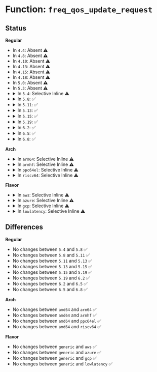 # Function: <code>freq_qos_update_request</code>

## Status
<b>Regular</b>
<ul>
<li>
In <code>4.4</code>: Absent ⚠️
</li>
<li>
In <code>4.8</code>: Absent ⚠️
</li>
<li>
In <code>4.10</code>: Absent ⚠️
</li>
<li>
In <code>4.13</code>: Absent ⚠️
</li>
<li>
In <code>4.15</code>: Absent ⚠️
</li>
<li>
In <code>4.18</code>: Absent ⚠️
</li>
<li>
In <code>5.0</code>: Absent ⚠️
</li>
<li>
In <code>5.3</code>: Absent ⚠️
</li>
<li>
<details>
<summary>In <code>5.4</code>: Selective Inline ⚠️</summary>

```c
int freq_qos_update_request(struct freq_qos_request *req, s32 new_value);
```

**Collision:** Unique Global

**Inline:** Selective

**Transformation:** False

**Instances:**

```
In kernel/power/qos.c (ffffffff81106e30)
Location: kernel/power/qos.c:789
Inline: True
Direct callers:
  - drivers/acpi/processor_perflib.c:acpi_processor_get_platform_limit
  - drivers/cpufreq/cpufreq.c:cpufreq_boost_set_sw
  - drivers/cpufreq/cpufreq.c:store_scaling_max_freq
  - drivers/cpufreq/cpufreq.c:store_scaling_min_freq
  - drivers/cpufreq/intel_pstate.c:update_qos_request
```
**Symbols:**

```
ffffffff81106e30-ffffffff81106e86: freq_qos_update_request (STB_GLOBAL)
```
</details>
</li>
<li>
<details>
<summary>In <code>5.8</code>: ✅</summary>

```c
int freq_qos_update_request(struct freq_qos_request *req, s32 new_value);
```

**Collision:** Unique Global

**Inline:** No

**Transformation:** False

**Instances:**

```
In kernel/power/qos.c (ffffffff81111df0)
Location: kernel/power/qos.c:564
Inline: False
Direct callers:
  - drivers/acpi/processor_perflib.c:acpi_processor_get_platform_limit
  - drivers/cpufreq/cpufreq.c:cpufreq_boost_set_sw
  - drivers/cpufreq/cpufreq.c:store_scaling_max_freq
  - drivers/cpufreq/cpufreq.c:store_scaling_min_freq
  - drivers/cpufreq/intel_pstate.c:update_qos_request
```
**Symbols:**

```
ffffffff81111df0-ffffffff81111e46: freq_qos_update_request (STB_GLOBAL)
```
</details>
</li>
<li>
<details>
<summary>In <code>5.11</code>: ✅</summary>

```c
int freq_qos_update_request(struct freq_qos_request *req, s32 new_value);
```

**Collision:** Unique Global

**Inline:** No

**Transformation:** False

**Instances:**

```
In kernel/power/qos.c (ffffffff8110eec0)
Location: kernel/power/qos.c:564
Inline: False
Direct callers:
  - drivers/acpi/processor_perflib.c:acpi_processor_get_platform_limit
  - drivers/cpufreq/cpufreq.c:cpufreq_boost_set_sw
  - drivers/cpufreq/cpufreq.c:store_scaling_max_freq
  - drivers/cpufreq/cpufreq.c:store_scaling_min_freq
  - drivers/cpufreq/intel_pstate.c:update_qos_request
```
**Symbols:**

```
ffffffff8110eec0-ffffffff8110ef16: freq_qos_update_request (STB_GLOBAL)
```
</details>
</li>
<li>
<details>
<summary>In <code>5.13</code>: ✅</summary>

```c
int freq_qos_update_request(struct freq_qos_request *req, s32 new_value);
```

**Collision:** Unique Global

**Inline:** No

**Transformation:** False

**Instances:**

```
In kernel/power/qos.c (ffffffff8110f960)
Location: kernel/power/qos.c:564
Inline: False
Direct callers:
  - drivers/acpi/processor_perflib.c:acpi_processor_get_platform_limit
  - drivers/cpufreq/cpufreq.c:cpufreq_boost_set_sw
  - drivers/cpufreq/cpufreq.c:store_scaling_max_freq
  - drivers/cpufreq/cpufreq.c:store_scaling_min_freq
  - drivers/cpufreq/intel_pstate.c:update_qos_request
  - drivers/powercap/dtpm_cpu.c:set_pd_power_limit
```
**Symbols:**

```
ffffffff8110f960-ffffffff8110f9b6: freq_qos_update_request (STB_GLOBAL)
```
</details>
</li>
<li>
<details>
<summary>In <code>5.15</code>: ✅</summary>

```c
int freq_qos_update_request(struct freq_qos_request *req, s32 new_value);
```

**Collision:** Unique Global

**Inline:** No

**Transformation:** False

**Instances:**

```
In kernel/power/qos.c (ffffffff8112f2b0)
Location: kernel/power/qos.c:564
Inline: False
Direct callers:
  - drivers/acpi/processor_perflib.c:acpi_processor_get_platform_limit
  - drivers/cpufreq/cpufreq.c:cpufreq_boost_set_sw
  - drivers/cpufreq/cpufreq.c:store_scaling_max_freq
  - drivers/cpufreq/cpufreq.c:store_scaling_min_freq
  - drivers/cpufreq/intel_pstate.c:update_qos_request
  - drivers/powercap/dtpm_cpu.c:set_pd_power_limit
```
**Symbols:**

```
ffffffff8112f2b0-ffffffff8112f306: freq_qos_update_request (STB_GLOBAL)
```
</details>
</li>
<li>
<details>
<summary>In <code>5.19</code>: ✅</summary>

```c
int freq_qos_update_request(struct freq_qos_request *req, s32 new_value);
```

**Collision:** Unique Global

**Inline:** No

**Transformation:** False

**Instances:**

```
In kernel/power/qos.c (ffffffff811508e0)
Location: kernel/power/qos.c:564
Inline: False
Direct callers:
  - drivers/acpi/processor_perflib.c:acpi_processor_get_platform_limit
  - drivers/cpufreq/cpufreq.c:cpufreq_boost_set_sw
  - drivers/cpufreq/cpufreq.c:store_scaling_max_freq
  - drivers/cpufreq/cpufreq.c:store_scaling_min_freq
  - drivers/cpufreq/amd-pstate.c:amd_pstate_set_boost
  - drivers/cpufreq/intel_pstate.c:update_qos_request
```
**Symbols:**

```
ffffffff811508e0-ffffffff81150954: freq_qos_update_request (STB_GLOBAL)
```
</details>
</li>
<li>
<details>
<summary>In <code>6.2</code>: ✅</summary>

```c
int freq_qos_update_request(struct freq_qos_request *req, s32 new_value);
```

**Collision:** Unique Global

**Inline:** No

**Transformation:** False

**Instances:**

```
In kernel/power/qos.c (ffffffff8117f2c0)
Location: kernel/power/qos.c:564
Inline: False
Direct callers:
  - drivers/acpi/processor_perflib.c:acpi_processor_get_platform_limit
  - drivers/cpufreq/cpufreq.c:store_scaling_max_freq
  - drivers/cpufreq/cpufreq.c:store_scaling_min_freq
  - drivers/cpufreq/amd-pstate.c:amd_pstate_set_boost
  - drivers/cpufreq/intel_pstate.c:update_qos_request
```
**Symbols:**

```
ffffffff8117f2c0-ffffffff8117f338: freq_qos_update_request (STB_GLOBAL)
```
</details>
</li>
<li>
<details>
<summary>In <code>6.5</code>: ✅</summary>

```c
int freq_qos_update_request(struct freq_qos_request *req, s32 new_value);
```

**Collision:** Unique Global

**Inline:** No

**Transformation:** False

**Instances:**

```
In kernel/power/qos.c (ffffffff8118ff10)
Location: kernel/power/qos.c:569
Inline: False
Direct callers:
  - drivers/acpi/processor_perflib.c:acpi_processor_get_platform_limit
  - drivers/cpufreq/cpufreq.c:store_scaling_max_freq
  - drivers/cpufreq/cpufreq.c:store_scaling_min_freq
  - drivers/cpufreq/amd-pstate.c:amd_pstate_set_boost
  - drivers/cpufreq/intel_pstate.c:update_qos_request
```
**Symbols:**

```
ffffffff8118ff10-ffffffff8118ff89: freq_qos_update_request (STB_GLOBAL)
```
</details>
</li>
<li>
<details>
<summary>In <code>6.8</code>: ✅</summary>

```c
int freq_qos_update_request(struct freq_qos_request *req, s32 new_value);
```

**Collision:** Unique Global

**Inline:** No

**Transformation:** False

**Instances:**

```
In kernel/power/qos.c (ffffffff8119e8d0)
Location: kernel/power/qos.c:574
Inline: False
Direct callers:
  - drivers/acpi/processor_perflib.c:acpi_processor_get_platform_limit
  - drivers/cpufreq/cpufreq.c:store_scaling_max_freq
  - drivers/cpufreq/cpufreq.c:store_scaling_min_freq
  - drivers/cpufreq/amd-pstate.c:amd_pstate_set_boost
  - drivers/cpufreq/intel_pstate.c:update_qos_request
```
**Symbols:**

```
ffffffff8119e8d0-ffffffff8119e949: freq_qos_update_request (STB_GLOBAL)
```
</details>
</li>
</ul>
<b>Arch</b>
<ul>
<li>
<details>
<summary>In <code>arm64</code>: Selective Inline ⚠️</summary>

```c
int freq_qos_update_request(struct freq_qos_request *req, s32 new_value);
```

**Collision:** Unique Global

**Inline:** Selective

**Transformation:** False

**Instances:**

```
In kernel/power/qos.c (ffff80001016dba0)
Location: kernel/power/qos.c:789
Inline: True
Direct callers:
  - drivers/acpi/processor_perflib.c:acpi_processor_get_platform_limit
  - drivers/thermal/cpu_cooling.c:cpufreq_set_cur_state
  - drivers/cpufreq/cpufreq.c:cpufreq_boost_set_sw
  - drivers/cpufreq/cpufreq.c:store_scaling_max_freq
  - drivers/cpufreq/cpufreq.c:store_scaling_min_freq
```
**Symbols:**

```
ffff80001016dba0-ffff80001016dc28: freq_qos_update_request (STB_GLOBAL)
```
</details>
</li>
<li>
<details>
<summary>In <code>armhf</code>: Selective Inline ⚠️</summary>

```c
int freq_qos_update_request(struct freq_qos_request *req, s32 new_value);
```

**Collision:** Unique Global

**Inline:** Selective

**Transformation:** False

**Instances:**

```
In kernel/power/qos.c (c03b8ac8)
Location: kernel/power/qos.c:789
Inline: True
Direct callers:
  - drivers/thermal/cpu_cooling.c:cpufreq_set_cur_state
  - drivers/cpufreq/cpufreq.c:cpufreq_boost_set_sw
  - drivers/cpufreq/cpufreq.c:store_scaling_max_freq
  - drivers/cpufreq/cpufreq.c:store_scaling_min_freq
```
**Symbols:**

```
c03b8ac8-c03b8b60: freq_qos_update_request (STB_GLOBAL)
```
</details>
</li>
<li>
<details>
<summary>In <code>ppc64el</code>: Selective Inline ⚠️</summary>

```c
int freq_qos_update_request(struct freq_qos_request *req, s32 new_value);
```

**Collision:** Unique Global

**Inline:** Selective

**Transformation:** False

**Instances:**

```
In kernel/power/qos.c (c0000000001c5350)
Location: kernel/power/qos.c:789
Inline: True
Direct callers:
  - drivers/thermal/cpu_cooling.c:cpufreq_set_cur_state
  - drivers/cpufreq/cpufreq.c:cpufreq_boost_set_sw
  - drivers/cpufreq/cpufreq.c:store_scaling_max_freq
  - drivers/cpufreq/cpufreq.c:store_scaling_min_freq
```
**Symbols:**

```
c0000000001c5350-c0000000001c53f4: freq_qos_update_request (STB_GLOBAL)
```
</details>
</li>
<li>
<details>
<summary>In <code>riscv64</code>: Selective Inline ⚠️</summary>

```c
int freq_qos_update_request(struct freq_qos_request *req, s32 new_value);
```

**Collision:** Unique Global

**Inline:** Selective

**Transformation:** False

**Instances:**

```
In kernel/power/qos.c (ffffffe00010d1f6)
Location: kernel/power/qos.c:789
Inline: True
```
**Symbols:**

```
ffffffe00010d1f6-ffffffe00010d260: freq_qos_update_request (STB_GLOBAL)
```
</details>
</li>
</ul>
<b>Flavor</b>
<ul>
<li>
<details>
<summary>In <code>aws</code>: Selective Inline ⚠️</summary>

```c
int freq_qos_update_request(struct freq_qos_request *req, s32 new_value);
```

**Collision:** Unique Global

**Inline:** Selective

**Transformation:** False

**Instances:**

```
In kernel/power/qos.c (ffffffff81100140)
Location: kernel/power/qos.c:789
Inline: True
Direct callers:
  - drivers/acpi/processor_perflib.c:acpi_processor_get_platform_limit
  - drivers/cpufreq/cpufreq.c:cpufreq_boost_set_sw
  - drivers/cpufreq/cpufreq.c:store_scaling_max_freq
  - drivers/cpufreq/cpufreq.c:store_scaling_min_freq
  - drivers/cpufreq/intel_pstate.c:update_qos_request
```
**Symbols:**

```
ffffffff81100140-ffffffff81100196: freq_qos_update_request (STB_GLOBAL)
```
</details>
</li>
<li>
<details>
<summary>In <code>azure</code>: Selective Inline ⚠️</summary>

```c
int freq_qos_update_request(struct freq_qos_request *req, s32 new_value);
```

**Collision:** Unique Global

**Inline:** Selective

**Transformation:** False

**Instances:**

```
In kernel/power/qos.c (ffffffff810f0330)
Location: kernel/power/qos.c:789
Inline: True
Direct callers:
  - drivers/acpi/processor_perflib.c:acpi_processor_get_platform_limit
  - drivers/cpufreq/cpufreq.c:cpufreq_boost_set_sw
  - drivers/cpufreq/cpufreq.c:store_scaling_max_freq
  - drivers/cpufreq/cpufreq.c:store_scaling_min_freq
  - drivers/cpufreq/intel_pstate.c:update_qos_request
```
**Symbols:**

```
ffffffff810f0330-ffffffff810f0386: freq_qos_update_request (STB_GLOBAL)
```
</details>
</li>
<li>
<details>
<summary>In <code>gcp</code>: Selective Inline ⚠️</summary>

```c
int freq_qos_update_request(struct freq_qos_request *req, s32 new_value);
```

**Collision:** Unique Global

**Inline:** Selective

**Transformation:** False

**Instances:**

```
In kernel/power/qos.c (ffffffff810fd300)
Location: kernel/power/qos.c:789
Inline: True
Direct callers:
  - drivers/acpi/processor_perflib.c:acpi_processor_get_platform_limit
  - drivers/cpufreq/cpufreq.c:cpufreq_boost_set_sw
  - drivers/cpufreq/cpufreq.c:store_scaling_max_freq
  - drivers/cpufreq/cpufreq.c:store_scaling_min_freq
  - drivers/cpufreq/intel_pstate.c:update_qos_request
```
**Symbols:**

```
ffffffff810fd300-ffffffff810fd356: freq_qos_update_request (STB_GLOBAL)
```
</details>
</li>
<li>
<details>
<summary>In <code>lowlatency</code>: Selective Inline ⚠️</summary>

```c
int freq_qos_update_request(struct freq_qos_request *req, s32 new_value);
```

**Collision:** Unique Global

**Inline:** Selective

**Transformation:** False

**Instances:**

```
In kernel/power/qos.c (ffffffff81108570)
Location: kernel/power/qos.c:789
Inline: True
Direct callers:
  - drivers/acpi/processor_perflib.c:acpi_processor_get_platform_limit
  - drivers/cpufreq/cpufreq.c:cpufreq_boost_set_sw
  - drivers/cpufreq/cpufreq.c:store_scaling_max_freq
  - drivers/cpufreq/cpufreq.c:store_scaling_min_freq
  - drivers/cpufreq/intel_pstate.c:update_qos_request
```
**Symbols:**

```
ffffffff81108570-ffffffff811085c6: freq_qos_update_request (STB_GLOBAL)
```
</details>
</li>
</ul>

## Differences
<b>Regular</b>
<ul>
<li>
No changes between <code>5.4</code> and <code>5.8</code> ✅
</li>
<li>
No changes between <code>5.8</code> and <code>5.11</code> ✅
</li>
<li>
No changes between <code>5.11</code> and <code>5.13</code> ✅
</li>
<li>
No changes between <code>5.13</code> and <code>5.15</code> ✅
</li>
<li>
No changes between <code>5.15</code> and <code>5.19</code> ✅
</li>
<li>
No changes between <code>5.19</code> and <code>6.2</code> ✅
</li>
<li>
No changes between <code>6.2</code> and <code>6.5</code> ✅
</li>
<li>
No changes between <code>6.5</code> and <code>6.8</code> ✅
</li>
</ul>
<b>Arch</b>
<ul>
<li>
No changes between <code>amd64</code> and <code>arm64</code> ✅
</li>
<li>
No changes between <code>amd64</code> and <code>armhf</code> ✅
</li>
<li>
No changes between <code>amd64</code> and <code>ppc64el</code> ✅
</li>
<li>
No changes between <code>amd64</code> and <code>riscv64</code> ✅
</li>
</ul>
<b>Flavor</b>
<ul>
<li>
No changes between <code>generic</code> and <code>aws</code> ✅
</li>
<li>
No changes between <code>generic</code> and <code>azure</code> ✅
</li>
<li>
No changes between <code>generic</code> and <code>gcp</code> ✅
</li>
<li>
No changes between <code>generic</code> and <code>lowlatency</code> ✅
</li>
</ul>
